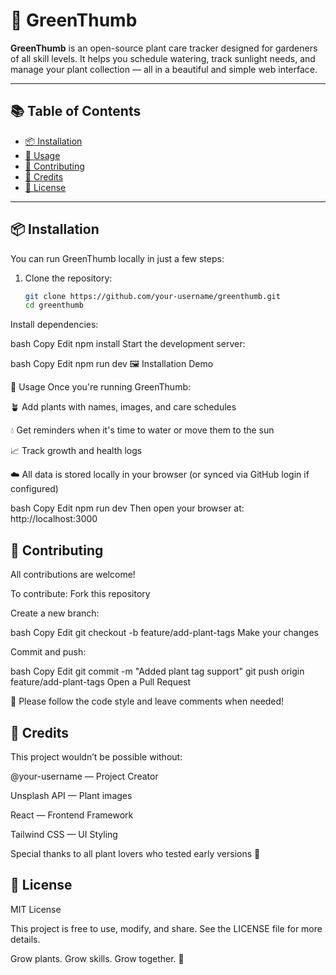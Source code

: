 # 🌿 GreenThumb

**GreenThumb** is an open-source plant care tracker designed for gardeners of all skill levels. It helps you schedule watering, track sunlight needs, and manage your plant collection — all in a beautiful and simple web interface.

---

## 📚 Table of Contents

- [📦 Installation](#-installation)
- [🚀 Usage](#-usage)
- [🤝 Contributing](#-contributing)
- [🙌 Credits](#-credits)
- [📝 License](#-license)

---

## 📦 Installation

You can run GreenThumb locally in just a few steps:

1. Clone the repository:
   ```bash
   git clone https://github.com/your-username/greenthumb.git
   cd greenthumb
Install dependencies:

bash
Copy
Edit
npm install
Start the development server:

bash
Copy
Edit
npm run dev
🖼️ Installation Demo

🚀 Usage
Once you're running GreenThumb:

🪴 Add plants with names, images, and care schedules

💧 Get reminders when it's time to water or move them to the sun

📈 Track growth and health logs

☁️ All data is stored locally in your browser (or synced via GitHub login if configured)

bash
Copy
Edit
npm run dev
Then open your browser at:
http://localhost:3000

## 🤝 Contributing
All contributions are welcome!

To contribute:
Fork this repository

Create a new branch:

bash
Copy
Edit
git checkout -b feature/add-plant-tags
Make your changes

Commit and push:

bash
Copy
Edit
git commit -m "Added plant tag support"
git push origin feature/add-plant-tags
Open a Pull Request

📌 Please follow the code style and leave comments when needed!

## 🙌 Credits
This project wouldn’t be possible without:

@your-username — Project Creator

Unsplash API — Plant images

React — Frontend Framework

Tailwind CSS — UI Styling

Special thanks to all plant lovers who tested early versions 🌱

## 📝 License
MIT License

This project is free to use, modify, and share.
See the LICENSE file for more details.

Grow plants. Grow skills. Grow together. 🌼
